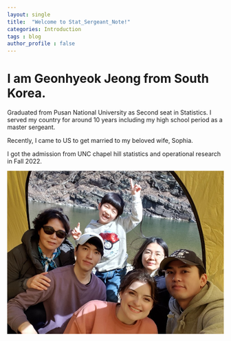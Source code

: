 ```yaml
---
layout: single
title:  "Welcome to Stat_Sergeant_Note!"
categories: Introduction
tags : blog 
author_profile : false
---
```


# I am Geonhyeok Jeong from South Korea.

Graduated from Pusan National University as Second seat in Statistics. I served my country for around 10 years including my high school period as a master sergeant.

Recently, I came to US to get married to my beloved wife, Sophia. 

I got the admission from UNC chapel hill statistics and operational research in Fall 2022.

![family](../images/2022-03-30-first/family-16494409407213.jpg)
